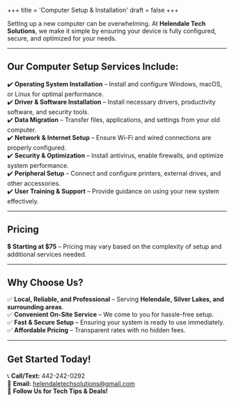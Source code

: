 +++
title = 'Computer Setup & Installation'
draft = false
+++

Setting up a new computer can be overwhelming. At **Helendale Tech Solutions**, we make it simple by ensuring your device is fully configured, secure, and optimized for your needs.

---

## **Our Computer Setup Services Include:**

✔️ **Operating System Installation** – Install and configure Windows, macOS, or Linux for optimal performance.  
✔️ **Driver & Software Installation** – Install necessary drivers, productivity software, and security tools.  
✔️ **Data Migration** – Transfer files, applications, and settings from your old computer.  
✔️ **Network & Internet Setup** – Ensure Wi-Fi and wired connections are properly configured.  
✔️ **Security & Optimization** – Install antivirus, enable firewalls, and optimize system performance.  
✔️ **Peripheral Setup** – Connect and configure printers, external drives, and other accessories.  
✔️ **User Training & Support** – Provide guidance on using your new system effectively.

---

## **Pricing**

💲 **Starting at $75** – Pricing may vary based on the complexity of setup and additional services needed.

---

## **Why Choose Us?**

✅ **Local, Reliable, and Professional** – Serving **Helendale, Silver Lakes, and surrounding areas**.  
✅ **Convenient On-Site Service** – We come to you for hassle-free setup.  
✅ **Fast & Secure Setup** – Ensuring your system is ready to use immediately.  
✅ **Affordable Pricing** – Transparent rates with no hidden fees.

---

## **Get Started Today!**

📞 **Call/Text:** 442-242-0292  
📧 **Email:** helendaletechsolutions@gmail.com  
📢 **Follow Us for Tech Tips & Deals!**